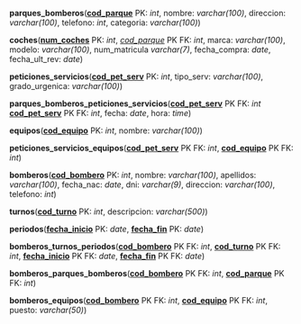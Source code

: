 **parques_bomberos**(**<u>cod_parque</u>** PK: _int_, nombre: _varchar(100)_, direccion: _varchar(100)_, telefono: _int_, categoria: _varchar(100)_)

**coches**(**<u>num_coches</u>** PK: _int_, _<u>cod_parque</u>_ PK FK: _int_, marca: _varchar(100)_, modelo: _varchar(100)_, num_matricula _varchar(7)_, fecha_compra: _date_, fecha_ult_rev: _date_)

**peticiones_servicios**(**<u>cod_pet_serv</u>** PK: _int_, tipo_serv: _varchar(100)_, grado_urgenica: _varchar(100)_)

**parques_bomberos_peticiones_servicios**(**<u>cod_pet_serv</u>** PK FK: _int_ **<u>cod_pet_serv</u>** PK FK: _int_, fecha: _date_, hora: _time_)

**equipos**(**<u>cod_equipo</u>** PK: _int_, nombre: _varchar(100)_)

**peticiones_servicios_equipos**(**<u>cod_pet_serv</u>** PK FK: _int_, **<u>cod_equipo</u>** PK FK: _int_)

**bomberos**(**<u>cod_bombero</u>** PK: _int_, nombre: _varchar(100)_, apellidos: _varchar(100)_, fecha_nac: _date_, dni: _varchar(9)_, direccion: _varchar(100)_, telefono: _int_)

**turnos**(**<u>cod_turno</u>** PK: _int_, descripcion: _varchar(500)_)

**periodos**(**<u>fecha_inicio</u>** PK: _date_, **<u>fecha_fin</u>** PK: _date_)

**bomberos_turnos_periodos**(**<u>cod_bombero</u>** PK FK: _int_, **<u>cod_turno</u>** PK FK: _int_, **<u>fecha_inicio</u>** PK FK: _date_, **<u>fecha_fin</u>** PK FK: _date_)

**bomberos_parques_bomberos**(**<u>cod_bombero</u>** PK FK: _int_, **<u>cod_parque</u>** PK FK: _int_)

**bomberos_equipos**(**<u>cod_bombero</u>** PK FK: _int_, **<u>cod_equipo</u>** PK FK: _int_, puesto: _varchar(50)_)